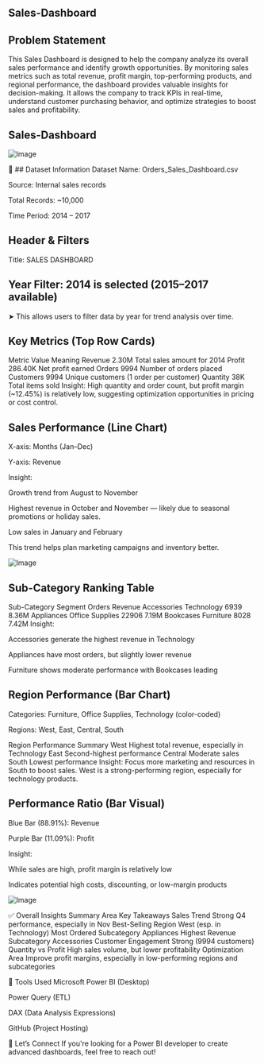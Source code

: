 ## Sales-Dashboard

## Problem Statement
This Sales Dashboard is designed to help the company analyze its overall sales performance and identify growth opportunities. By monitoring sales metrics such as total revenue, profit margin, top-performing products, and regional performance, the dashboard provides valuable insights for decision-making. It allows the company to track KPIs in real-time, understand customer purchasing behavior, and optimize strategies to boost sales and profitability.

## Sales-Dashboard
![Image](https://github.com/user-attachments/assets/877e8262-7443-49a3-b34d-653319394fa7)



📂 ## Dataset Information
Dataset Name: Orders_Sales_Dashboard.csv

Source: Internal sales records

Total Records: ~10,000

Time Period: 2014 – 2017


 ## Header & Filters
Title: SALES DASHBOARD

## Year Filter: 2014 is selected (2015–2017 available)
➤ This allows users to filter data by year for trend analysis over time.

## Key Metrics (Top Row Cards)
Metric	Value	Meaning
Revenue	2.30M	Total sales amount for 2014
Profit	286.40K	Net profit earned
Orders	9994	Number of orders placed
Customers	9994	Unique customers (1 order per customer)
Quantity	38K	Total items sold
Insight: High quantity and order count, but profit margin (~12.45%) is relatively low, suggesting optimization opportunities in pricing or cost control.

## Sales Performance (Line Chart)
X-axis: Months (Jan–Dec)

Y-axis: Revenue

Insight:

Growth trend from August to November

Highest revenue in October and November — likely due to seasonal promotions or holiday sales.

Low sales in January and February

This trend helps plan marketing campaigns and inventory better.

![Image](https://github.com/user-attachments/assets/3fdd360d-9566-4538-bb72-3034010c964c)

 
 ## Sub-Category Ranking Table
Sub-Category	Segment	Orders	Revenue
Accessories	Technology	6939	8.36M
Appliances	Office Supplies	22906	7.19M
Bookcases	Furniture	8028	7.42M
Insight:

Accessories generate the highest revenue in Technology

Appliances have most orders, but slightly lower revenue

Furniture shows moderate performance with Bookcases leading


## Region Performance (Bar Chart)
Categories: Furniture, Office Supplies, Technology (color-coded)

Regions: West, East, Central, South

Region	Performance Summary
West	Highest total revenue, especially in Technology
East	Second-highest performance
Central	Moderate sales
South	Lowest performance
Insight: Focus more marketing and resources in South to boost sales. West is a strong-performing region, especially for technology products.


## Performance Ratio (Bar Visual)
Blue Bar (88.91%): Revenue

Purple Bar (11.09%): Profit

Insight:

While sales are high, profit margin is relatively low

Indicates potential high costs, discounting, or low-margin products


![Image](https://github.com/user-attachments/assets/56a8f7db-e83e-4cde-be22-33d14e8e521b)


✅ Overall Insights Summary
Area	Key Takeaways
Sales Trend	Strong Q4 performance, especially in Nov
Best-Selling Region	West (esp. in Technology)
Most Ordered Subcategory	Appliances
Highest Revenue Subcategory	Accessories
Customer Engagement	Strong (9994 customers)
Quantity vs Profit	High sales volume, but lower profitability
Optimization Area	Improve profit margins, especially in low-performing regions and subcategories






🚀 Tools Used
Microsoft Power BI (Desktop)

Power Query (ETL)

DAX (Data Analysis Expressions)

GitHub (Project Hosting)



🤝 Let’s Connect
If you're looking for a Power BI developer to create advanced dashboards, feel free to reach out!
